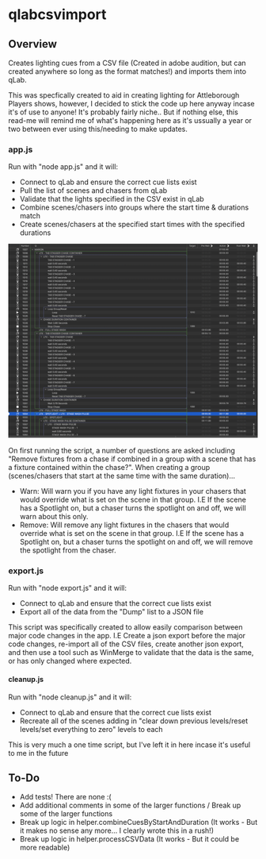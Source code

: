 # qlabcsvimport

## Overview

Creates lighting cues from a CSV file (Created in adobe audition, but can created anywhere so long as the format matches!) and imports them into qLab.

This was specfically created to aid in creating lighting for Attleborough Players shows, however, I decided to stick the code up here anyway incase it's of use to anyone! It's probably fairly niche.. But if nothing else, this read-me will remind me of what's happening here as it's ussually a year or two between ever using this/needing to make updates.

### app.js

Run with "node app.js" and it will:

- Connect to qLab and ensure the correct cue lists exist
- Pull the list of scenes and chasers from qLab
- Validate that the lights specified in the CSV exist in qLab
- Combine scenes/chasers into groups where the start time & durations match
- Create scenes/chasers at the specified start times with the specified durations

![qLab Screenshot](/screenshot.png?raw=true)

On first running the script, a number of questions are asked including "Remove fixtures from a chase if combined in a group with a scene that has a fixture contained within the chase?". When creating a group (scenes/chasers that start at the same time with the same duration)...

- Warn: Will warn you if you have any light fixtures in your chasers that would override what is set on the scene in that group. I.E If the scene has a Spotlight on, but a chaser turns the spotlight on and off, we will warn about this only.
- Remove: Will remove any light fixtures in the chasers that would override what is set on the scene in that group. I.E If the scene has a Spotlight on, but a chaser turns the spotlight on and off, we will remove the spotlight from the chaser.

### export.js

Run with "node export.js" and it will:

- Connect to qLab and ensure that the correct cue lists exist
- Export all of the data from the "Dump" list to a JSON file

This script was specifically created to allow easily comparison between major code changes in the app. I.E Create a json export before the major code changes, re-import all of the CSV files, create another json export, and then use a tool such as WinMerge to validate that the data is the same, or has only changed where expected.

#### cleanup.js

Run with "node cleanup.js" and it will:

- Connect to qLab and ensure that the correct cue lists exist
- Recreate all of the scenes adding in "clear down previous levels/reset levels/set everything to zero" levels to each

This is very much a one time script, but I've left it in here incase it's useful to me in the future

## To-Do

- Add tests! There are none :(
- Add additional comments in some of the larger functions / Break up some of the larger functions
- Break up logic in helper.combineCuesByStartAndDuration (It works - But it makes no sense any more... I clearly wrote this in a rush!)
- Break up logic in helper.processCSVData (It works - But it could be more readable)
